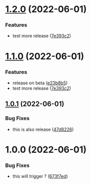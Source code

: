 # [1.2.0](https://github.com/cloverink/sample-semantic/compare/v1.1.0...v1.2.0) (2022-06-01)


### Features

* test more release ([7e393c2](https://github.com/cloverink/sample-semantic/commit/7e393c20cc69cb4a7de35a61ec13aa6261315546))

# [1.1.0](https://github.com/cloverink/sample-semantic/compare/v1.0.1...v1.1.0) (2022-06-01)


### Features

* release on beta ([e23b8b5](https://github.com/cloverink/sample-semantic/commit/e23b8b546bf8c8475f5367a966c0940a961ec8e8))
* test more release ([7e393c2](https://github.com/cloverink/sample-semantic/commit/7e393c20cc69cb4a7de35a61ec13aa6261315546))


## [1.0.1](https://github.com/cloverink/sample-semantic/compare/v1.0.0...v1.0.1) (2022-06-01)


### Bug Fixes

* this is also release ([47d8226](https://github.com/cloverink/sample-semantic/commit/47d8226c0686fcd0361b0f990274072a9eb4e0d0))

# 1.0.0 (2022-06-01)


### Bug Fixes

* this will trigger ? ([673f7ed](https://github.com/cloverink/sample-semantic/commit/673f7ed13dd87f66f74058a05e2786631072fa79))
